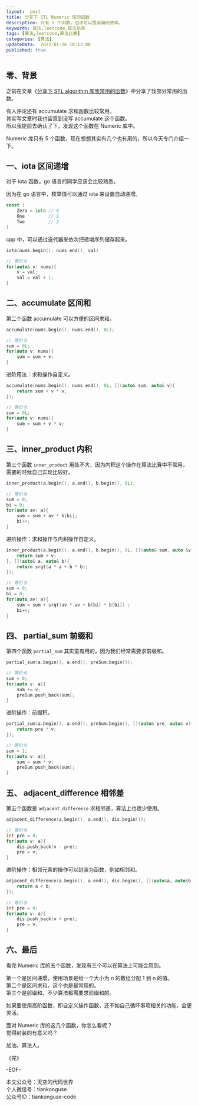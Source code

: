 ```yaml
---   
layout:  post  
title: 分享下 STL Numeric 库的函数  
description: 只有 5 个函数，也许可以提高编码效率。        
keywords: 算法,leetcode,算法比赛  
tags: [算法,leetcode,算法比赛]    
categories: [算法]  
updateData:  2023-01-26 18:13:00  
published: true  
---  
```



## 零、背景  


之前在文章《[分享下 STL algorithm 库我常用的函数](https://mp.weixin.qq.com/s/vqb8XvZPT-DWcgQE_aumZg)》中分享了我部分常用的函数。  


有人评论还有 accumulate 求和函数比较常用。  
其实写文章时我也留意到没写 accumulate 这个函数。  
所以我提前去确认了下，发现这个函数在 Numeric 库中。  


Numeric 库只有 5 个函数，现在想想其实有几个也有用的，所以今天专门介绍一下。  


## 一、iota 区间递增  


对于 iota 函数，go 语言的同学应该会比较熟悉。  


因为在 go 语言中，枚举值可以通过 iota 来设置自动递增。  


```go
const (
    Zero = iota // 0
    One         // 1
    Two         // 2
)
```


cpp 中，可以通过迭代器来依次把递增序列储存起来。  


```cpp
iota(nums.begin(), nums.end(), val)

// 等价与
for(auto& v: nums){
    v = val;
    val = val + 1;
}
```


## 二、accumulate 区间和


第二个函数 accumulate 可以方便的区间求和。  


```cpp
accumulate(nums.begin(), nums.end(), 0L);

// 等价与
sum = 0L;
for(auto v: nums){
    sum = sum + v;
}
```


进阶用法：求和操作自定义。  


```cpp
accumulate(nums.begin(), nums.end(), 0L, [](auto& sum, auto& v){
    return sum + v * v;
});

// 等价与
sum = 0L;
for(auto v: nums){
    sum = sum + v * v;
}
```


## 三、inner_product 内积  


第三个函数 `inner_product` 用处不大，因为内积这个操作在算法比赛中不常用，需要的时候自己实现比较好。  


```cpp
inner_product(a.begin(), a.end(), b.begin(), 0L);

// 等价与
sum = 0;
bi = 0;
for(auto av: a){
    sum = sum + av * b[bi];
    bi++;
}
```


进阶操作：求和操作与内积操作自定义。  


```cpp
inner_product(a.begin(), a.end(), b.begin(), 0L, [](auto& sum, auto &v){
    return sum + v;
}, [](auto& a, auto& b){
    return srqt(a * a + b * b);
});

// 等价与
sum = 0;
bi = 0;
for(auto av: a){
    sum = sum + srqt(av * av + b[bi] * b[bi]) ;
    bi++;
}
```



## 四、 partial_sum 前缀和  


第四个函数 `partial_sum` 其实蛮有用的，因为我们经常需要求前缀和。  


```cpp
partial_sum(a.begin(), a.end(), preSum.begin());  

// 等价与
sum = 0;
for(auto v: a){
    sum += v;
    preSum.push_back(sum);
}
```


进阶操作：前缀积。  


```cpp
partial_sum(a.begin(), a.end(), preSum.begin(), [](auto& pre, auto& v){
    return pre * v;
});  

// 等价与
sum = 1;
for(auto v: a){
    sum = sum * v;
    preSum.push_back(sum);
}
```



## 五、 adjacent_difference 相邻差  


第五个函数是 `adjacent_difference` 求相邻差，算法上也很少使用。  


```cpp
adjacent_difference(a.begin(), a.end(), dis.begin());

// 等价与
int pre = 0;
for(auto v: a){
    dis.push_back(v - pre);
    pre = v;
}
```


进阶操作：相邻元素的操作可以封装为函数，例如相邻和。  


```cpp
adjacent_difference(a.begin(), a.end(), dis.begin(), [](auto&a, auto&b){
    return a + b;
});

// 等价与
int pre = 0;
for(auto v: a){
    dis.push_back(v + pre);
    pre = v;
}
```


## 六、最后  


看完 Numeric 库的五个函数，发现有三个可以在算法上可能会用到。  


第一个是区间递增，使用场景是给一个大小为 n 的数组分配 1 到 n 的值。  
第二个是区间求和，这个也是最常用的。  
第三个是前缀和，不少算法都需要求前缀和的。  


如果要使用高阶函数，即自定义操作函数，还不如自己循环事项相关的功能，会更灵活。  


面对 Numeric 库的这几个函数，你怎么看呢？  
觉得封装的有意义吗？  




加油，算法人。  


《完》  


-EOF-  



本文公众号：天空的代码世界  
个人微信号：tiankonguse  
公众号ID：tiankonguse-code  
  

